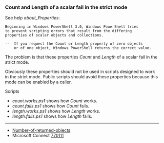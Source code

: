 
### Count and Length of a scalar fail in the strict mode

See help *about_Properties*:

    Beginning in Windows PowerShell 3.0, Windows PowerShell tries
    to prevent scripting errors that result from the differing
    properties of scalar objects and collections.

    --  If you request the Count or Length property of zero objects
        or of one object, Windows PowerShell returns the correct value.

The problem is that these properties *Count* and *Length* of a scalar fail in
the strict mode.

Obviously these properties should not be used in scripts designed to work in
the strict mode. Public scripts should avoid these properties because this mode
can be enabled by a caller.

Scripts

- *count.works.ps1* shows how *Count* works.
- *count.fails.ps1* shows how *Count* fails.
- *length.works.ps1* shows how *Length* works.
- *length.fails.ps1* shows how *Length* fails.

---

- [Number-of-returned-objects](../Number-of-returned-objects)
- Microsoft Connect [770111](https://connect.microsoft.com/PowerShell/Feedback/Details/770111)
